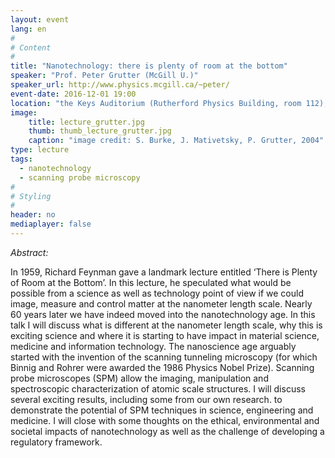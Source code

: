 ```yaml
---
layout: event
lang: en
#
# Content
#
title: "Nanotechnology: there is plenty of room at the bottom"
speaker: "Prof. Peter Grutter (McGill U.)"
speaker_url: http://www.physics.mcgill.ca/~peter/
event-date: 2016-12-01 19:00
location: "the Keys Auditorium (Rutherford Physics Building, room 112), McGill University"
image:
    title: lecture_grutter.jpg
    thumb: thumb_lecture_grutter.jpg
    caption: "image credit: S. Burke, J. Mativetsky, P. Grutter, 2004"
type: lecture
tags:
  - nanotechnology
  - scanning probe microscopy
#
# Styling
#
header: no
mediaplayer: false
---
```

*Abstract:*

In 1959, Richard Feynman gave a landmark lecture entitled ‘There is Plenty of Room at the Bottom’. In this lecture, he speculated what would be possible from a science as well as technology point of view if we could image, measure and control matter at the nanometer length scale. Nearly 60 years later we have indeed moved into the nanotechnology age. In this talk I will discuss what is different at the nanometer length scale, why this is exciting science and where it is starting to have impact in material science, medicine and information technology. The nanoscience age arguably started with the invention of the scanning tunneling microscopy (for which Binnig and Rohrer were awarded the 1986 Physics Nobel Prize). Scanning probe microscopes (SPM) allow the imaging, manipulation and spectroscopic characterization of atomic scale structures. I will discuss several exciting results, including some from our own research. to demonstrate the potential of SPM techniques in science, engineering and medicine. I will close with some thoughts on the ethical, environmental and societal impacts of nanotechnology as well as the challenge of developing a regulatory framework.
